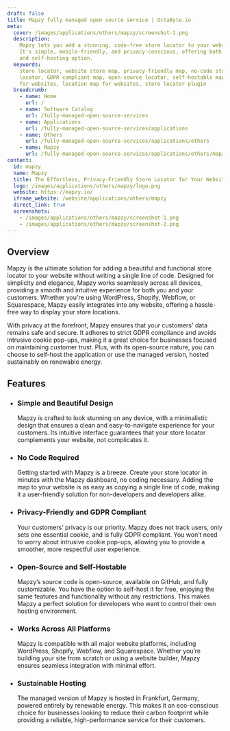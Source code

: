 ```yaml
---
draft: false
title: Mapzy fully managed open source service | OctaByte.io
meta:
  cover: /images/applications/others/mapzy/screenshot-1.png
  description:
    Mapzy lets you add a stunning, code-free store locator to your website.
    It's simple, mobile-friendly, and privacy-conscious, offering both a managed service
    and self-hosting option.
  keywords:
    store locator, website store map, privacy-friendly map, no-code store
    locator, GDPR compliant map, open-source locator, self-hostable map, map integration
    for websites, location map for websites, store locator plugin
  breadcrumb:
    - name: Home
      url: /
    - name: Software Catalog
      url: /fully-managed-open-source-services
    - name: Applications
      url: /fully-managed-open-source-services/applications
    - name: Others
      url: /fully-managed-open-source-services/applications/others
    - name: Mapzy
      url: /fully-managed-open-source-services/applications/others/mapzy
content:
  id: mapzy
  name: Mapzy
  title: The Effortless, Privacy-Friendly Store Locator for Your Website
  logo: /images/applications/others/mapzy/logo.png
  website: https://mapzy.io/
  iframe_website: /website/applications/others/mapzy
  direct_link: true
  screenshots:
    - /images/applications/others/mapzy/screenshot-1.png
    - /images/applications/others/mapzy/screenshot-2.png
---
```


## Overview

Mapzy is the ultimate solution for adding a beautiful and functional store locator to your website without writing a single line of code. Designed for simplicity and elegance, Mapzy works seamlessly across all devices, providing a smooth and intuitive experience for both you and your customers. Whether you're using WordPress, Shopify, Webflow, or Squarespace, Mapzy easily integrates into any website, offering a hassle-free way to display your store locations.

With privacy at the forefront, Mapzy ensures that your customers' data remains safe and secure. It adheres to strict GDPR compliance and avoids intrusive cookie pop-ups, making it a great choice for businesses focused on maintaining customer trust. Plus, with its open-source nature, you can choose to self-host the application or use the managed version, hosted sustainably on renewable energy.

## Features

- ### Simple and Beautiful Design

  Mapzy is crafted to look stunning on any device, with a minimalistic design that ensures a clean and easy-to-navigate experience for your customers. Its intuitive interface guarantees that your store locator complements your website, not complicates it.

- ### No Code Required

  Getting started with Mapzy is a breeze. Create your store locator in minutes with the Mapzy dashboard, no coding necessary. Adding the map to your website is as easy as copying a single line of code, making it a user-friendly solution for non-developers and developers alike.

- ### Privacy-Friendly and GDPR Compliant

  Your customers’ privacy is our priority. Mapzy does not track users, only sets one essential cookie, and is fully GDPR compliant. You won’t need to worry about intrusive cookie pop-ups, allowing you to provide a smoother, more respectful user experience.

- ### Open-Source and Self-Hostable

  Mapzy’s source code is open-source, available on GitHub, and fully customizable. You have the option to self-host it for free, enjoying the same features and functionality without any restrictions. This makes Mapzy a perfect solution for developers who want to control their own hosting environment.

- ### Works Across All Platforms

  Mapzy is compatible with all major website platforms, including WordPress, Shopify, Webflow, and Squarespace. Whether you’re building your site from scratch or using a website builder, Mapzy ensures seamless integration with minimal effort.

- ### Sustainable Hosting

  The managed version of Mapzy is hosted in Frankfurt, Germany, powered entirely by renewable energy. This makes it an eco-conscious choice for businesses looking to reduce their carbon footprint while providing a reliable, high-performance service for their customers.
